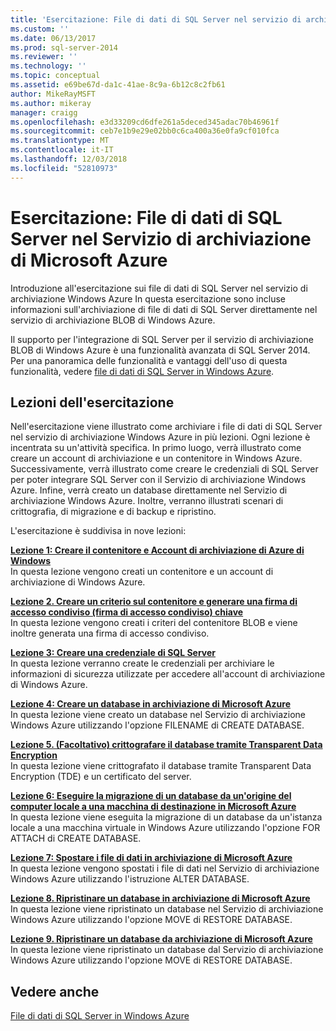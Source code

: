 ```yaml
---
title: 'Esercitazione: File di dati di SQL Server nel servizio di archiviazione di Microsoft Azure | Microsoft Docs'
ms.custom: ''
ms.date: 06/13/2017
ms.prod: sql-server-2014
ms.reviewer: ''
ms.technology: ''
ms.topic: conceptual
ms.assetid: e69be67d-da1c-41ae-8c9a-6b12c8c2fb61
author: MikeRayMSFT
ms.author: mikeray
manager: craigg
ms.openlocfilehash: e3d33209cd6dfe261a5deced345adac70b46961f
ms.sourcegitcommit: ceb7e1b9e29e02bb0c6ca400a36e0fa9cf010fca
ms.translationtype: MT
ms.contentlocale: it-IT
ms.lasthandoff: 12/03/2018
ms.locfileid: "52810973"
---
```

# <a name="tutorial-sql-server-data-files-in-windows-azure-storage-service"></a>Esercitazione: File di dati di SQL Server nel Servizio di archiviazione di Microsoft Azure
  Introduzione all'esercitazione sui file di dati di SQL Server nel servizio di archiviazione Windows Azure In questa esercitazione sono incluse informazioni sull'archiviazione di file di dati di SQL Server direttamente nel servizio di archiviazione BLOB di Windows Azure.  
  
 Il supporto per l'integrazione di SQL Server per il servizio di archiviazione BLOB di Windows Azure è una funzionalità avanzata di SQL Server 2014. Per una panoramica delle funzionalità e vantaggi dell'uso di questa funzionalità, vedere [file di dati di SQL Server in Windows Azure](databases/sql-server-data-files-in-microsoft-azure.md).  
  
## <a name="what-you-will-learn"></a>Lezioni dell'esercitazione  
 Nell'esercitazione viene illustrato come archiviare i file di dati di SQL Server nel servizio di archiviazione Windows Azure in più lezioni. Ogni lezione è incentrata su un'attività specifica. In primo luogo, verrà illustrato come creare un account di archiviazione e un contenitore in Windows Azure. Successivamente, verrà illustrato come creare le credenziali di SQL Server per poter integrare SQL Server con il Servizio di archiviazione Windows Azure. Infine, verrà creato un database direttamente nel Servizio di archiviazione Windows Azure. Inoltre, verranno illustrati scenari di crittografia, di migrazione e di backup e ripristino.  
  
 L'esercitazione è suddivisa in nove lezioni:  
  
 **[Lezione 1: Creare il contenitore e Account di archiviazione di Azure di Windows](../tutorials/lesson-1-create-windows-azure-storage-account-and-container.md)**  
 In questa lezione vengono creati un contenitore e un account di archiviazione di Windows Azure.  
  
 **[Lezione 2. Creare un criterio sul contenitore e generare una firma di accesso condiviso &#40;firma di accesso condiviso&#41; chiave](lesson-1-create-stored-access-policy-and-shared-access-signature.md)**  
 In questa lezione vengono creati i criteri del contenitore BLOB e viene inoltre generata una firma di accesso condiviso.  
  
 **[Lezione 3: Creare una credenziale di SQL Server](lesson-2-create-a-sql-server-credential-using-a-shared-access-signature.md)**  
 In questa lezione verranno create le credenziali per archiviare le informazioni di sicurezza utilizzate per accedere all'account di archiviazione di Windows Azure.  
  
 **[Lezione 4: Creare un database in archiviazione di Microsoft Azure](../relational-databases/lesson-3-database-backup-to-url.md)**  
 In questa lezione viene creato un database nel Servizio di archiviazione Windows Azure utilizzando l'opzione FILENAME di CREATE DATABASE.  
  
 **[Lezione 5. &#40;Facoltativo&#41; crittografare il database tramite Transparent Data Encryption](../relational-databases/lesson-4-restore-database-to-virtual-machine-from-url.md)**  
 In questa lezione viene crittografato il database tramite Transparent Data Encryption (TDE) e un certificato del server.  
  
 **[Lezione 6: Eseguire la migrazione di un database da un'origine del computer locale a una macchina di destinazione in Microsoft Azure](lesson-5-backup-database-using-file-snapshot-backup.md)**  
 In questa lezione viene eseguita la migrazione di un database da un'istanza locale a una macchina virtuale in Windows Azure utilizzando l'opzione FOR ATTACH di CREATE DATABASE.  
  
 **[Lezione 7: Spostare i file di dati in archiviazione di Microsoft Azure](../relational-databases/lesson-6-generate-activity-and-backup-log-using-file-snapshot-backup.md)**  
 In questa lezione vengono spostati i file di dati nel Servizio di archiviazione Windows Azure utilizzando l'istruzione ALTER DATABASE.  
  
 **[Lezione 8. Ripristinare un database in archiviazione di Microsoft Azure](../relational-databases/lesson-7-restore-a-database-to-a-point-in-time.md)**  
 In questa lezione viene ripristinato un database nel Servizio di archiviazione Windows Azure utilizzando l'opzione MOVE di RESTORE DATABASE.  
  
 **[Lezione 9. Ripristinare un database da archiviazione di Microsoft Azure](lesson-8-restore-as-new-database-from-log-backup.md)**  
 In questa lezione viene ripristinato un database dal Servizio di archiviazione Windows Azure utilizzando l'opzione MOVE di RESTORE DATABASE.  
  
## <a name="see-also"></a>Vedere anche  
 [File di dati di SQL Server in Windows Azure](databases/sql-server-data-files-in-microsoft-azure.md)  
  
  

